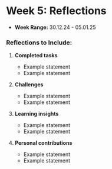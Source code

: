 # Week 5: Reflections
- **Week Range:** 30.12.24 - 05.01.25

### Reflections to Include:
1. **Completed tasks**
   - Example statement
   - Example statement

2. **Challenges**
   - Example statement
   - Example statement

3. **Learning insights**
   - Example statement
   - Example statement

4. **Personal contributions**
   - Example statement
   - Example statement
